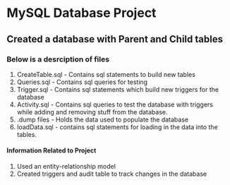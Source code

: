 # MySQL Database Project

## Created a database with Parent and Child tables

### Below is a desrciption of files 

  1. CreateTable.sql - Contains sql statements to build new tables 
  2. Queries.sql - Contains sql queries for testing
  3. Trigger.sql - Contains sql statements which build new triggers for the database
  4. Activity.sql - Contains sql queries to test the database with triggers while adding and removing stuff from the database.
  5. .dump files - Holds the data used to populate the database
  6. loadData.sql - contains sql statements for loading in the data into the tables.

#### Information Related to Project 

  1. Used an entity-relationship model 
  2. Created triggers and audit table to track changes in the database
